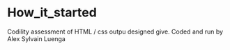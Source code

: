 # How_it_started
Codility assessment of HTML / css
outpu designed give. Coded and run by Alex Sylvain Luenga
